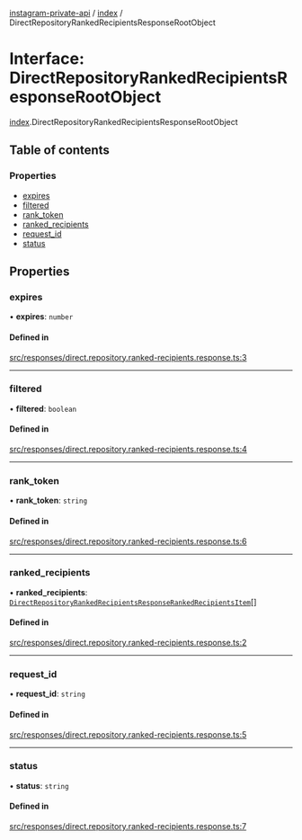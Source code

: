 [instagram-private-api](../../README.md) / [index](../../modules/index.md) / DirectRepositoryRankedRecipientsResponseRootObject

# Interface: DirectRepositoryRankedRecipientsResponseRootObject

[index](../../modules/index.md).DirectRepositoryRankedRecipientsResponseRootObject

## Table of contents

### Properties

- [expires](DirectRepositoryRankedRecipientsResponseRootObject.md#expires)
- [filtered](DirectRepositoryRankedRecipientsResponseRootObject.md#filtered)
- [rank\_token](DirectRepositoryRankedRecipientsResponseRootObject.md#rank_token)
- [ranked\_recipients](DirectRepositoryRankedRecipientsResponseRootObject.md#ranked_recipients)
- [request\_id](DirectRepositoryRankedRecipientsResponseRootObject.md#request_id)
- [status](DirectRepositoryRankedRecipientsResponseRootObject.md#status)

## Properties

### expires

• **expires**: `number`

#### Defined in

[src/responses/direct.repository.ranked-recipients.response.ts:3](https://github.com/Nerixyz/instagram-private-api/blob/0e0721c/src/responses/direct.repository.ranked-recipients.response.ts#L3)

___

### filtered

• **filtered**: `boolean`

#### Defined in

[src/responses/direct.repository.ranked-recipients.response.ts:4](https://github.com/Nerixyz/instagram-private-api/blob/0e0721c/src/responses/direct.repository.ranked-recipients.response.ts#L4)

___

### rank\_token

• **rank\_token**: `string`

#### Defined in

[src/responses/direct.repository.ranked-recipients.response.ts:6](https://github.com/Nerixyz/instagram-private-api/blob/0e0721c/src/responses/direct.repository.ranked-recipients.response.ts#L6)

___

### ranked\_recipients

• **ranked\_recipients**: [`DirectRepositoryRankedRecipientsResponseRankedRecipientsItem`](DirectRepositoryRankedRecipientsResponseRankedRecipientsItem.md)[]

#### Defined in

[src/responses/direct.repository.ranked-recipients.response.ts:2](https://github.com/Nerixyz/instagram-private-api/blob/0e0721c/src/responses/direct.repository.ranked-recipients.response.ts#L2)

___

### request\_id

• **request\_id**: `string`

#### Defined in

[src/responses/direct.repository.ranked-recipients.response.ts:5](https://github.com/Nerixyz/instagram-private-api/blob/0e0721c/src/responses/direct.repository.ranked-recipients.response.ts#L5)

___

### status

• **status**: `string`

#### Defined in

[src/responses/direct.repository.ranked-recipients.response.ts:7](https://github.com/Nerixyz/instagram-private-api/blob/0e0721c/src/responses/direct.repository.ranked-recipients.response.ts#L7)

